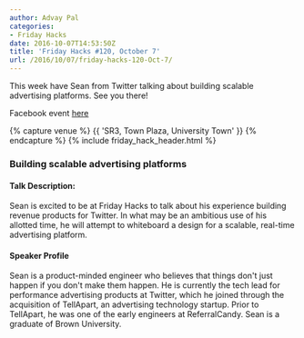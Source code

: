 ```yaml
---
author: Advay Pal
categories:
- Friday Hacks
date: 2016-10-07T14:53:50Z
title: 'Friday Hacks #120, October 7'
url: /2016/10/07/friday-hacks-120-Oct-7/
---
```


This week have Sean from Twitter talking about building scalable advertising platforms. See you there!

Facebook event [here](https://www.facebook.com/events/1220661767976142/)

{% capture venue %}
    {{ 'SR3, Town Plaza, University Town' }}
{% endcapture %}
{% include friday_hack_header.html %}


### Building scalable advertising platforms

#### Talk Description:

Sean is excited to be at Friday Hacks to talk about his experience building revenue products for Twitter. In what may be an ambitious use of his allotted time, he will attempt to whiteboard a design for a scalable, real-time advertising platform.


#### Speaker Profile

Sean is a product-minded engineer who believes that things don't just happen if you don't make them happen. He is currently the tech lead for performance advertising products at Twitter, which he joined through the acquisition of TellApart, an advertising technology startup. Prior to TellApart, he was one of the early engineers at ReferralCandy. Sean is a graduate of Brown University.
